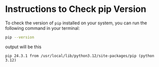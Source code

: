 # Instructions to Check pip Version

To check the version of `pip` installed on your system, you can run the following command in your terminal:

```bash
pip --version
```

output will be this 

```
pip 24.3.1 from /usr/local/lib/python3.12/site-packages/pip (python 3.12)
```
